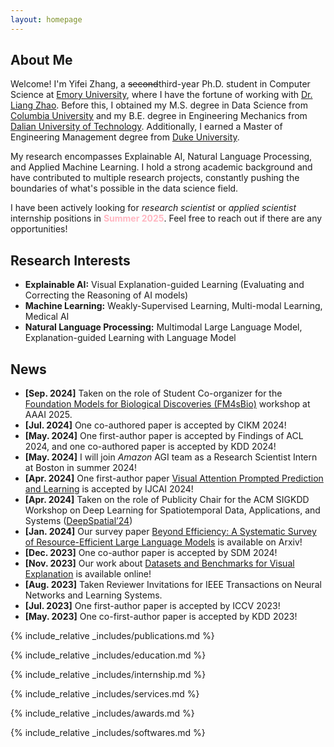 ```yaml
---
layout: homepage
---
```


## About Me

Welcome! I'm Yifei Zhang, a ~~second~~third-year Ph.D. student in Computer Science at [Emory University](https://www.cs.emory.edu/home/), where I have the fortune of working with [Dr. Liang Zhao](http://cs.emory.edu/~lzhao41/index.htm). Before this, I obtained my M.S. degree in Data Science from [Columbia University](https://www.columbia.edu/) and my B.E. degree in Engineering Mechanics from [Dalian University of Technology](https://www.dlut.edu.cn/). Additionally, I earned a Master of Engineering Management degree from [Duke University](https://duke.edu/).

My research encompasses Explainable AI, Natural Language Processing, and Applied Machine Learning. I hold a strong academic background and have contributed to multiple research projects, constantly pushing the boundaries of what's possible in the data science field.

I have been actively looking for *research scientist* or *applied scientist* internship positions in <span style="color:lightpink;font-weight:bold">Summer 2025</span>. Feel free to reach out if there are any opportunities!

## Research Interests

- **Explainable AI:** Visual Explanation-guided Learning (Evaluating and Correcting the Reasoning of AI models)
- **Machine Learning:** Weakly-Supervised Learning, Multi-modal Learning, Medical AI
- **Natural Language Processing:** Multimodal Large Language Model, Explanation-guided Learning with Language Model
  
## News
- **[Sep. 2024]** Taken on the role of Student Co-organizer for the [Foundation Models for Biological Discoveries (FM4sBio)](https://llms4science-community.github.io/aaai2025) workshop at AAAI 2025.
- **[Jul. 2024]** One co-authored paper is accepted by CIKM 2024!
- **[May. 2024]** One first-author paper is accepted by Findings of ACL 2024, and one co-authored paper is accepted by KDD 2024!
- **[May. 2024]** I will join *Amazon* AGI team as a Research Scientist Intern at Boston in summer 2024!
- **[Apr. 2024]** One first-author paper [Visual Attention Prompted Prediction and Learning](https://arxiv.org/abs/2310.08420) is accepted by IJCAI 2024!
- **[Apr. 2024]** Taken on the role of Publicity Chair for the ACM SIGKDD Workshop on Deep Learning for Spatiotemporal Data, Applications, and Systems ([DeepSpatial’24](https://deepspatial2024.github.io/))
- **[Jan. 2024]** Our survey paper [Beyond Efficiency: A Systematic Survey of Resource-Efficient Large Language Models](https://arxiv.org/abs/2401.00625) is available on Arxiv!
- **[Dec. 2023]** One co-author paper is accepted by SDM 2024!
- **[Nov. 2023]** Our work about [Datasets and Benchmarks for Visual Explanation](https://xaidataset.github.io/) is available online!
- **[Aug. 2023]** Taken Reviewer Invitations for IEEE Transactions on Neural Networks and Learning Systems.
- **[Jul. 2023]** One first-author paper is accepted by ICCV 2023!
- **[May. 2023]** One co-first-author paper is accepted by KDD 2023!

{% include_relative _includes/publications.md %}

{% include_relative _includes/education.md %}

{% include_relative _includes/internship.md %}

{% include_relative _includes/services.md %}

{% include_relative _includes/awards.md %}

{% include_relative _includes/softwares.md %}

